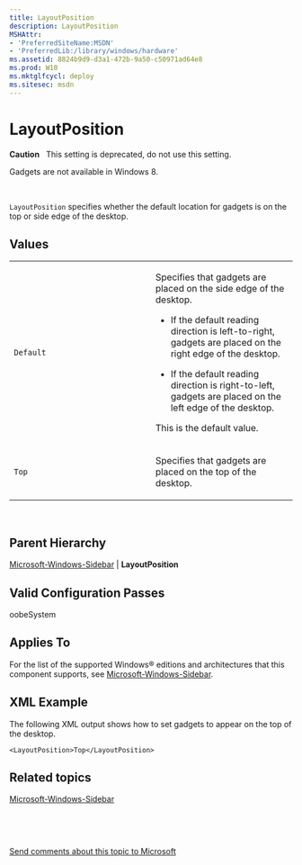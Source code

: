 ```yaml
---
title: LayoutPosition
description: LayoutPosition
MSHAttr:
- 'PreferredSiteName:MSDN'
- 'PreferredLib:/library/windows/hardware'
ms.assetid: 8824b9d9-d3a1-472b-9a50-c50971ad64e8
ms.prod: W10
ms.mktglfcycl: deploy
ms.sitesec: msdn
---
```


# LayoutPosition


**Caution**  
This setting is deprecated, do not use this setting.

Gadgets are not available in Windows 8.

 

`LayoutPosition` specifies whether the default location for gadgets is on the top or side edge of the desktop.

## Values


<table>
<colgroup>
<col width="50%" />
<col width="50%" />
</colgroup>
<tbody>
<tr class="odd">
<td><p><code>Default</code></p></td>
<td><p>Specifies that gadgets are placed on the side edge of the desktop.</p>
<ul>
<li><p>If the default reading direction is left-to-right, gadgets are placed on the right edge of the desktop.</p></li>
<li><p>If the default reading direction is right-to-left, gadgets are placed on the left edge of the desktop.</p></li>
</ul>
<p>This is the default value.</p></td>
</tr>
<tr class="even">
<td><p><code>Top</code></p></td>
<td><p>Specifies that gadgets are placed on the top of the desktop.</p></td>
</tr>
</tbody>
</table>

 

## Parent Hierarchy


[Microsoft-Windows-Sidebar](microsoft-windows-sidebar-win7-microsoft-windows-sidebar.md) | **LayoutPosition**

## Valid Configuration Passes


oobeSystem

## Applies To


For the list of the supported Windows® editions and architectures that this component supports, see [Microsoft-Windows-Sidebar](microsoft-windows-sidebar-win7-microsoft-windows-sidebar.md).

## XML Example


The following XML output shows how to set gadgets to appear on the top of the desktop.

``` syntax
<LayoutPosition>Top</LayoutPosition>
```

## Related topics


[Microsoft-Windows-Sidebar](microsoft-windows-sidebar-win7-microsoft-windows-sidebar.md)

 

 

[Send comments about this topic to Microsoft](mailto:wsddocfb@microsoft.com?subject=Documentation%20feedback%20%5Bp_unattend\p_unattend%5D:%20LayoutPosition%20%20RELEASE:%20%2810/3/2016%29&body=%0A%0APRIVACY%20STATEMENT%0A%0AWe%20use%20your%20feedback%20to%20improve%20the%20documentation.%20We%20don't%20use%20your%20email%20address%20for%20any%20other%20purpose,%20and%20we'll%20remove%20your%20email%20address%20from%20our%20system%20after%20the%20issue%20that%20you're%20reporting%20is%20fixed.%20While%20we're%20working%20to%20fix%20this%20issue,%20we%20might%20send%20you%20an%20email%20message%20to%20ask%20for%20more%20info.%20Later,%20we%20might%20also%20send%20you%20an%20email%20message%20to%20let%20you%20know%20that%20we've%20addressed%20your%20feedback.%0A%0AFor%20more%20info%20about%20Microsoft's%20privacy%20policy,%20see%20http://privacy.microsoft.com/default.aspx. "Send comments about this topic to Microsoft")





